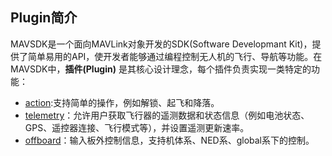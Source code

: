 ## Plugin简介 
MAVSDK是一个面向MAVLink对象开发的SDK(Software Developmant Kit)，提供了简单易用的API，使开发者能够通过编程控制无人机的飞行、导航等功能。在MAVSDK中，**插件(Plugin)** 是其核心设计理念，每个插件负责实现一类特定的功能：

- [action](content_ch/advanced/MAVSDK-python/plugins/action.md):支持简单的操作，例如解锁、起飞和降落。
- [telemetry](content_ch/advanced/MAVSDK-python/plugins/telemetry.md)：允许用户获取飞行器的遥测数据和状态信息（例如电池状态、GPS、遥控器连接、飞行模式等），并设置遥测更新速率。
- [offboard](content_ch/advanced/MAVSDK-python/plugins/offboard.md)：输入板外控制信息，支持机体系、NED系、global系下的控制。
